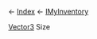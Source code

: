 ← [Index](Api-Index) ← [IMyInventory](VRage.Game.ModAPI.Ingame.IMyInventory)

[Vector3](VRageMath.Vector3) Size